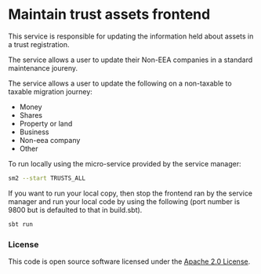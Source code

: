 # Maintain trust assets frontend

This service is responsible for updating the information held about assets in a trust registration.

The service allows a user to update their Non-EEA companies in a standard maintenance joureny.

The service allows a user to update the following on a non-taxable to taxable migration journey:
- Money
- Shares
- Property or land
- Business
- Non-eea company
- Other

To run locally using the micro-service provided by the service manager:

```bash
sm2 --start TRUSTS_ALL
```

If you want to run your local copy, then stop the frontend ran by the service manager and run your local code by using the following (port number is 9800 but is defaulted to that in build.sbt).

```bash
sbt run
```

### License

This code is open source software licensed under the [Apache 2.0 License]("http://www.apache.org/licenses/LICENSE-2.0.html").
